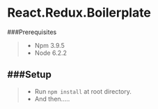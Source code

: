 React.Redux.Boilerplate
=======================

###Prerequisites
>- Npm 3.9.5
>- Node 6.2.2


###Setup
-----
>- Run `npm install` at root directory.
>- And then.....
